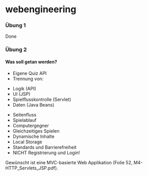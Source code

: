 webengineering
==============
### Übung 1
Done
### Übung 2
#### Was soll getan werden?
- Eigene Quiz API
- Trennung von:
* Logik (API)
* UI (JSP)
* Spielflusskontrolle (Servlet)
* Daten (Java Beans)
- Seitenfluss
- Spielablauf
- Computergegner
- Gleichzeitiges Spielen
- Dynamische Inhalte
- Local Storage
- Standards und Barrierefreiheit
- NICHT Registrierung und Login!

Gewünscht ist eine MVC-basierte Web Applikation (Folie 52, M4-HTTP_Servlets_JSP.pdf).
